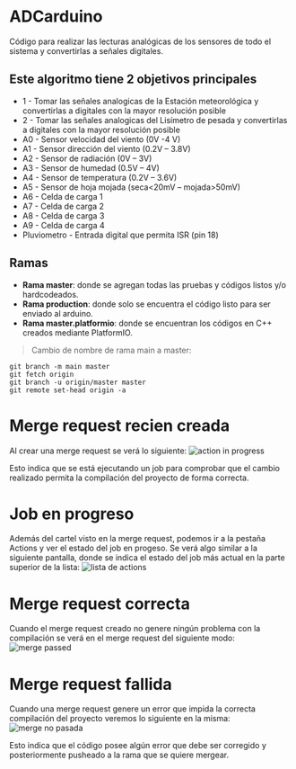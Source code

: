 # ADCarduino

Código para realizar las lecturas analógicas de los sensores de todo el sistema y convertirlas a señales digitales.

## Este algoritmo tiene 2 objetivos principales
* 1 - Tomar las señales analogicas de la Estación meteorológica y convertirlas a digitales con la mayor resolución posible
* 2 - Tomar las señales analogicas del Lisímetro de pesada y convertirlas a digitales con la mayor resolución posible
* A0 - Sensor velocidad del viento (0V -4 V)
* A1 - Sensor dirección del viento (0.2V – 3.8V)
* A2 - Sensor de radiación (0V – 3V)
* A3 - Sensor de humedad (0.5V – 4V)
* A4 - Sensor de temperatura (0.2V – 3.6V)
* A5 - Sensor de hoja mojada (seca<20mV – mojada>50mV)
* A6 - Celda de carga 1
* A7 - Celda de carga 2
* A8 - Celda de carga 3
* A9 - Celda de carga 4
* Pluviometro - Entrada digital que permita ISR (pin 18)

## Ramas
* **Rama master**: donde se agregan todas las pruebas y códigos listos y/o hardcodeados.
* **Rama production**: donde solo se encuentra el código listo para ser enviado al arduino.
* **Rama master.platformio**: donde se encuentran los códigos en C++ creados mediante PlatformIO.

> Cambio de nombre de rama main a master: 
```
git branch -m main master
git fetch origin
git branch -u origin/master master
git remote set-head origin -a
```

# Merge request recien creada
Al crear una merge request se verá lo siguiente:
![action in progress](https://i.ibb.co/SQcw5vk/actioninprogressinmerge.png)

Esto indica que se está ejecutando un job para comprobar que el cambio realizado permita la compilación del proyecto de forma correcta.

# Job en progreso
Además del cartel visto en la merge request, podemos ir a la pestaña Actions y ver el estado del job en progeso. Se verá algo similar a la siguiente pantalla, donde se indica el estado del job más actual en la parte superior de la lista:
![lista de actions](https://i.ibb.co/9T22FRw/actioninprogress.png)

# Merge request correcta
Cuando el merge request creado no genere ningún problema con la compilación se verá en el merge request del siguiente modo:
![merge passed](https://i.ibb.co/1nq60Fg/checkpassed.png)

# Merge request fallida
Cuando una merge request genere un error que impida la correcta compilación del proyecto veremos lo siguiente en la misma:
![merge no pasada](https://i.ibb.co/18Qq8Yf/checknotpassed.png)

Esto indica que el código posee algún error que debe ser corregido y posteriormente pusheado a la rama que se quiere mergear.